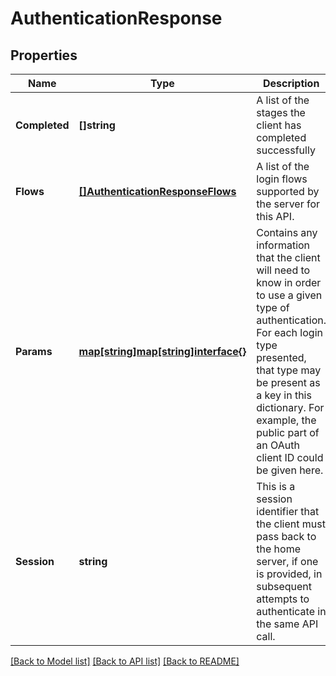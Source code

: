 # AuthenticationResponse

## Properties

Name | Type | Description | Notes
------------ | ------------- | ------------- | -------------
**Completed** | **[]string** | A list of the stages the client has completed successfully | [optional] 
**Flows** | [**[]AuthenticationResponseFlows**](Authentication_response_flows.md) | A list of the login flows supported by the server for this API. | 
**Params** | [**map[string]map[string]interface{}**](map[string]interface{}.md) | Contains any information that the client will need to know in order to use a given type of authentication. For each login type presented, that type may be present as a key in this dictionary. For example, the public part of an OAuth client ID could be given here. | [optional] 
**Session** | **string** | This is a session identifier that the client must pass back to the home server, if one is provided, in subsequent attempts to authenticate in the same API call. | [optional] 

[[Back to Model list]](../README.md#documentation-for-models) [[Back to API list]](../README.md#documentation-for-api-endpoints) [[Back to README]](../README.md)


